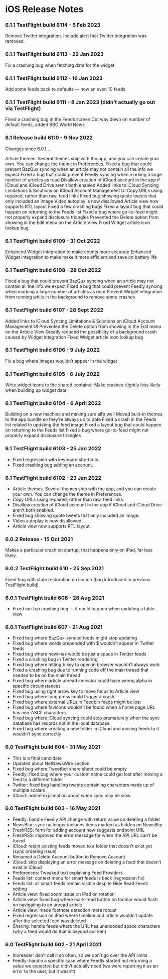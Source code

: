 # iOS Release Notes

### 6.1.1 TestFlight build 6114 - 5 Feb 2023

Remove Twitter integration. Include alert that Twitter integration was removed.

### 6.1.1 TestFlight build 6113 - 22 Jan 2023

Fix a crashing bug when fetching data for the widget

### 6.1.1 TestFlight build 6112 - 16 Jan 2023

Add some feeds back to defaults — now an even 10 feeds

### 6.1.1 TestFlight build 6111 - 8 Jan 2023 (didn’t actually go out via TestFlight)

Fixed a crashing bug in the Feeds screen
Cut way down on number of default feeds, added BBC World News

### 6.1 Release build 6110 - 9 Nov 2022

Changes since 6.0.1…

Article themes. Several themes ship with the app, and you can create your own. You can change the theme in Preferences.
Fixed a bug that could prevent BazQux syncing when an article may not contain all the info we expect
Fixed a bug that could prevent Feedly syncing when marking a large number of articles as read
Disallow creation of iCloud account in the app if iCloud and iCloud Drive aren’t both enabled
Added links to iCloud Syncing Limitations & Solutions on iCloud Account Management UI
Copy URLs using repaired, rather than raw, feed links
Fixed bug showing quote tweets that only included an image
Video autoplay is now disallowed
Article view now supports RTL layout
Fixed a few crashing bugs
Fixed a layout bug that could happen on returning to the Feeds list
Fixed a bug where go-to-feed might not properly expand disclosure triangles
Prevented the Delete option from showing in the Edit menu on the Article View
Fixed Widget article icon lookup bug


### 6.1 TestFlight build 6109 - 31 Oct 2022

Enhanced Widget integration to make counts more accurate
Enhanced Widget integration to make make it more efficient and save on battery life

### 6.1 TestFlight build 6108 - 28 Oct 2022

Fixed a bug that could prevent BazQux syncing when an article may not contain all the info we expect
Fixed a bug that could prevent Feedly syncing when marking a large number of articles as read
Prevent Widget integration from running while in the background to remove some crashes

### 6.1 TestFlight build 6107 - 28 Sept 2022

Added links to iCloud Syncing Limitations & Solutions on iCloud Account Management UI
Prevented the Delete option from showing in the Edit menu on the Article View
Greatly reduced the possibility of a background crash caused by Widget integration
Fixed Widget article icon lookup bug

### 6.1 TestFlight build 6106 - 9 July 2022

Fix a bug where images wouldn’t appear in the widget

### 6.1 TestFlight build 6105 - 6 July 2022

Write widget icons to the shared container
Make crashes slightly less likely when building up widget data

### 6.1 TestFlight build 6104 - 6 April 2022

Building on a new machine and making sure all’s well
Moved built-in themes to the app bundle so they’re always up to date
Fixed a crash in the Feeds list related to updating the feed image
Fixed a layout bug that could happen on returning to the Feeds list
Fixed a bug where go-to-feed might not properly expand disclosure triangles

### 6.1 TestFlight build 6103 - 25 Jan 2022

* Fixed regression with keyboard shortcuts.
* Fixed crashing bug adding an account.

### 6.1 TestFlight build 6102 - 23 Jan 2022

* Article themes. Several themes ship with the app, and you can create your own. You can change the theme in Preferences.
* Copy URLs using repaired, rather than raw, feed links.
* Disallow creation of iCloud account in the app if iCloud and iCloud Drive aren’t both enabled.
* Fixed bug showing quote tweets that only included an image.
* Video autoplay is now disallowed.
* Article view now supports RTL layout.

### 6.0.2 Release - 15 Oct 2021

Makes a particular crash on startup, that happens only on iPad, far less likely.

### 6.0.2 TestFlight build 610 - 25 Sep 2021

Fixed bug with state restoration on launch (bug introduced in previous TestFlight build)

### 6.0.1 TestFlight build 608 - 28 Aug 2021

* Fixed our top crashing bug — it could happen when updating a table view

### 6.0.1 TestFlight build 607 - 21 Aug 2021

* Fixed bug where BazQux-synced feeds might stop updating
* Fixed bug where words prepended with $ wouldn’t appear in Twitter feeds
* Fixed bug where newlines would be just a space in Twitter feeds
* Fixed a crashing bug in Twitter rendering
* Fixed bug where hitting b key to open in browser wouldn’t always work
* Fixed a crashing bug due to running code off the main thread that needed to be on the main thread
* Fixed bug where article unread indicator could have wrong alpha in specific circumstances
* Fixed bug using right arrow key to move focus to Article view
* Fixed bug where long press could trigger a crash
* Fixed bug where external URLs in Feedbin feeds might be lost
* Fixed bug where favicons wouldn’t be found when a home page URL has non-ASCII characters
* Fixed bug where iCloud syncing could stop prematurely when the sync database has records not in the local database
* Fixed bug where creating a new folder in iCloud and moving feeds to it wouldn’t sync correctly

### 6.0 TestFlight build 604 - 31 May 2021

* This is a final candidate
* Updated about NetNewsWire section
* Fixed bug where Tweetbot share sheet could be empty
* Feedly: fixed bug where your custom name could get lost after moving a feed to a different folder
* Twitter: fixed bug handling tweets containing characters made up of multiple scalars
* iCloud: added explanation about when sync may be slow

### 6.0 TestFlight build 603 - 16 May 2021

* Feedly: handle Feedly API change with return value on deleting a folder
* NewsBlur: sync no longer includes items marked as hidden on NewsBlur
* FreshRSS: form for adding account now suggests endpoint URL
* FreshRSS: improved the error message for when the API URL can’t be found
* iCloud: retain existing feeds moved to a folder that doesn’t exist yet (sync ordering issue)
* Renamed a Delete Account button to Remove Account
* iCloud: skip displaying an error message on deleting a feed that doesn’t exist in iCloud
* Preferences: Tweaked text explaining Feed Providers
* Feeds list: context menu for smart feeds is back (regression fix)
* Feeds list: all smart feeds remain visible despite Hide Read Feeds setting
* Article view: fixed zoom issue on iPad on rotation
* Article view: fixed bug where mark-read button on toolbar would flash on navigating to an unread article
* Article view: made footnote detection more robust
* Fixed regression on iPad where timeline and article wouldn’t update after the selected feed was deleted
* Sharing: handle feeds where the URL has unencoded space characters (why a feed would do that is beyond our ken)

### 6.0 TestFlight build 602 - 21 April 2021

* Inoreader: don’t call it so often, so we don’t go over the API limits
* Feedly: handle a specific case where Feedly started not returning a value we expected but didn’t actually need (we were reporting it as an error to the user, but it wasn’t)
